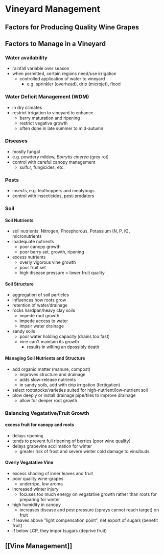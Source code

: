 # Vineyard Management
## Factors for Producing Quality Wine Grapes
## Factors to Manage in a Vineyard
### Water availability
- rainfall variable over season
- when permitted, certain regions need/use irrigation
	- controlled application of water to vineyard
		- e.g. sprinkler (overhead), drip (microjet), flood
### Water Deficit Management (WDM)
- in dry climates
- restrict irrigation to vineyard to enhance
	- berry maturation and ripening
	- restrict vegative growth
	- often done in late summer to mid-autumn
### Diseases
- mostly fungal
- e.g. powdery mildew, *Botrytis cinerea* (grey rot)
- control with careful canopy management
	- sulfur, fungicides, etc.
### Pests
- insects, e.g. leafhoppers and mealybugs
- control with insecticides, pest-predators
### Soil
#### Soil Nutrients
- soil nutrients: Nitrogen, Phosphorous, Potassium (N, P, K), micronutrients
- inadequate nutrients
	- poor canopy growth
	- poor berry set, growth, ripening
- excess nutrients
	- overly vigorous vine growth
	- poor fruit set
	- high disease pressure = lower fruit quality
#### Soil Structure
- aggregation of soil particles
- influences how roots grow
- retention of water/drainage
- rocks hardpan/heavy clay soils
	- impede root growth
	- impede access to water
	- impair water drainage
- sandy soils
	- poor water holding capacity (drains too fast)
	- vine can't maintain its growth
		- results in wilting an dpossibly death
#### Managing Soil Nutrients and Structure
- add organic matter (manure, compost)
	- improves structure and drainage
	- adds slow-release nutrients
	- in sandy soils, add with drip irrigation (fertigation)
- select rootstocks/varieties suited for high-nutrient/low-nutrient soil
- plow deeply or install drainage pipe/tiles to improve drainage
	- allow for deeper root growth
### Balancing Vegatative/Fruit Growth
#### excess fruit for canopy and roots
- delays ripening
- tends to prevent full ripening of berries (poor wine quality)
- delays grapevine acclimation for winter
	- greater risk of frost and severe winter cold damage to vins/buds
#### Overly Vegatative Vine
- excess shading of inner leaves and fruit
- poor quality wine-grapes
	- underripe, low aroma
- increased winter injury
	- focuses too much energy on vegatative growth rather than roots for preparing for winter
- high humidity in canopy
	- increases disease and pest pressure (sprays cannot reach target) on fruit
- if leaves above "light compensation point", net export of sugars (benefit fruit)
- if below LCP, they impor tsugars (deprive fruit)
## [[Vine Management]]